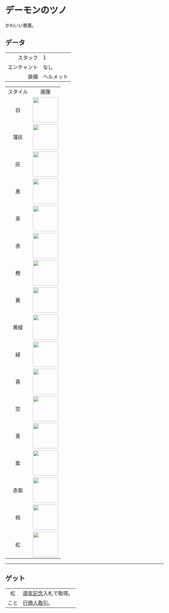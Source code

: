 # デーモンのツノ
かわいい悪魔。

## データ
<table>
    <tr><td align="end">スタック</td><td>1</td></tr>
    <tr><td align="end">エンチャント</td><td>なし</td></tr>
    <tr><td align="end">装備</td><td>ヘルメット</td></tr>
</table>
<table>
    <tr><td align="center">スタイル</td><td align="center">画像</td></tr>
    <tr><td align="center">白</td><td><img src="https://i.imgur.com/O3solOY.png" height="80"/></td></tr>
    <tr><td align="center">薄灰</td><td><img src="https://i.imgur.com/DNw0yf3.png" height="80"/></td></tr>
    <tr><td align="center">灰</td><td><img src="https://i.imgur.com/Mb184zW.png" height="80"/></td></tr>
    <tr><td align="center">黑</td><td><img src="https://i.imgur.com/ijTVIVt.png" height="80"/></td></tr>
    <tr><td align="center">茶</td><td><img src="https://i.imgur.com/QE3GdiQ.png" height="80"/></td></tr>
    <tr><td align="center">赤</td><td><img src="https://i.imgur.com/Szv1Wls.png" height="80"/></td></tr>
    <tr><td align="center">橙</td><td><img src="https://i.imgur.com/wnHKv32.png" height="80"/></td></tr>
    <tr><td align="center">黃</td><td><img src="https://i.imgur.com/n33qPj9.png" height="80"/></td></tr>
    <tr><td align="center">黄緑</td><td><img src="https://i.imgur.com/uS4JjAF.png" height="80"/></td></tr>
    <tr><td align="center">緑</td><td><img src="https://i.imgur.com/ZWh5OeV.png" height="80"/></td></tr>
    <tr><td align="center">青</td><td><img src="https://i.imgur.com/87FhIRe.png" height="80"/></td></tr>
    <tr><td align="center">空</td><td><img src="https://i.imgur.com/KuD5reA.png" height="80"/></td></tr>
    <tr><td align="center">青</td><td><img src="https://i.imgur.com/OILB39b.png" height="80"/></td></tr>
    <tr><td align="center">紫</td><td><img src="https://i.imgur.com/App8Vkx.png" height="80"/></td></tr>
    <tr><td align="center">赤紫</td><td><img src="https://i.imgur.com/WExUqf5.png" height="80"/></td></tr>
    <tr><td align="center">桃</td><td><img src="https://i.imgur.com/AhfJlsv.png" height="80"/></td></tr>
    <tr><td align="center">虹</td><td><img src="https://i.imgur.com/EgOXfxK.gif" height="80"/></td></tr>
</table>

---

## ゲット
<table>
    <tr>
        <td align="center">虹</td>
        <td><a href="../feature/anniversary.md">周年記念</a>入札で取得。</td>
    </tr>
    <tr>
        <td align="center">こと</td>
        <td><a href="../feature/enhanced_wandering_trader.md">行商人取引</a>。</td>
    </tr>
</table>